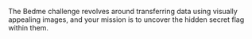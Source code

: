 The Bedme challenge revolves around transferring data using visually appealing images, and your mission is to uncover the hidden secret flag within them.
